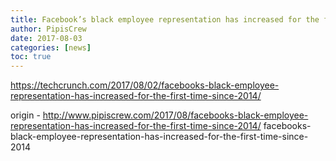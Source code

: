 ```yaml
---
title: Facebook’s black employee representation has increased for the first time since 2014
author: PipisCrew
date: 2017-08-03
categories: [news]
toc: true
---
```


https://techcrunch.com/2017/08/02/facebooks-black-employee-representation-has-increased-for-the-first-time-since-2014/

origin - http://www.pipiscrew.com/2017/08/facebooks-black-employee-representation-has-increased-for-the-first-time-since-2014/ facebooks-black-employee-representation-has-increased-for-the-first-time-since-2014